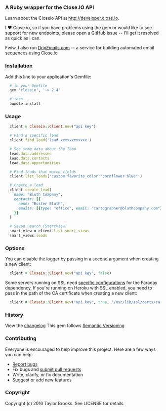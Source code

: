 ### A Ruby wrapper for the Close.IO API

Learn about the Closeio API at http://developer.close.io.

I :heart: Close.io, so if you have problems using the gem or would like to see support for new endpoints, please open a GitHub issue -- I'll get it resolved as quick as I can.

Fwiw, I also run [DripEmails.com](https://www.DripEmails.com) -- a service for building automated email sequences using Close.io

### Installation
Add this line to your application's Gemfile:
````ruby
  # in your Gemfile
  gem 'closeio', '~> 2.4'

  # then...
  bundle install
````

### Usage
````ruby
  client = Closeio::Client.new("api key")

  # Find a specific lead
  client.find_lead('lead_xxxxxxxxxxxx')

  # See some data about the lead
  lead.data.addresses
  lead.data.contacts
  lead.data.opportunities

  # Find leads that match fields
  client.list_leads('custom.favorite_color:"cornflower blue"')

  # Create a lead
  client.create_lead(
    name: "Bluth Company",
    contacts: [{
      name: "Buster Bluth",
      emails: [{type: "office", email: "cartographer@bluthcompany.com"}]
    }]
  )

  # Saved Search (SmartView)
  smart_view = client.list_smart_views
  smart_views.leads
````

### Options

You can disable the logger by passing in a second argument when creating a new client:
```ruby
  client = Closeio::Client.new("api key", false)
```

Some servers running on SSL need [specific configurations](https://github.com/lostisland/faraday/wiki/Setting-up-SSL-certificates) for the Faraday dependency.
If you're running on Heroku with SSL enabled, you need to pass in the path of the CA certificate when creating a new client:
```ruby
  client = Closeio::Client.new("api key", true, '/usr/lib/ssl/certs/ca-certificates.crt')
```

### History

View the [changelog](https://github.com/taylorbrooks/closeio/blob/master/CHANGELOG.md)
This gem follows [Semantic Versioning](http://semver.org/)

### Contributing

Everyone is encouraged to help improve this project. Here are a few ways you can help:

- [Report bugs](https://github.com/taylorbrooks/closeio/issues)
- Fix bugs and [submit pull requests](https://github.com/taylorbrooks/closeio/pulls)
- Write, clarify, or fix documentation
- Suggest or add new features

### Copyright
Copyright (c) 2016 Taylor Brooks. See LICENSE for details.
